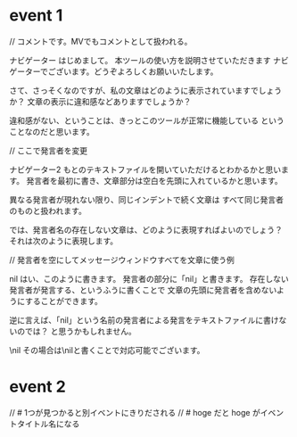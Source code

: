 # event 1

// コメントです。MVでもコメントとして扱われる。

ナビゲーター
  はじめまして。
  本ツールの使い方を説明させていただきます
  ナビゲーターでございます。どうぞよろしくお願いいたします。

  さて、さっそくなのですが、私の文章はどのように表示されていますでしょうか？
  文章の表示に違和感などありますでしょうか？

  違和感がない、ということは、きっとこのツールが正常に機能している
  ということなのだと思います。

// ここで発言者を変更

ナビゲーター2
  もとのテキストファイルを開いていただけるとわかるかと思います。
  発言者を最初に書き、文章部分は空白を先頭に入れているかと思います。

  異なる発言者が現れない限り、同じインデントで続く文章は
  すべて同じ発言者のものと扱われます。

  では、発言者名の存在しない文章は、どのように表現すればよいのでしょう？
  それは次のように表現します。

// 発言者を空にしてメッセージウィンドウすべてを文章に使う例

nil
  はい、このように書きます。
  発言者の部分に「nil」と書きます。
  存在しない発言者が発言する、というふうに書くことで
  文章の先頭に発言者を含めないようにすることができます。

  逆に言えば、「nil」という名前の発言者による発言をテキストファイルに書けないのでは？
  と思うかもしれません。

\nil
  その場合は\nilと書くことで対応可能でございます。

# event 2

// # 1つが見つかると別イベントにきりだされる
// # hoge だと hoge がイベントタイトル名になる

